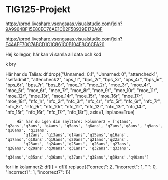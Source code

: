 # TIG125-Projekt

https://prod.liveshare.vsengsaas.visualstudio.com/join?9A9964BF15E80EC76AE1C02F58939E172A8F

https://prod.liveshare.vsengsaas.visualstudio.com/join?E44AFF70C7ABCD1C1C861C0B104E8C6CFA26 

Hej kollegor, här kan vi samla all data och kod

k bry

Här har du Talisa: 
df.drop(["Unnamed: 0.1", "Unnamed: 0", "attencheck1", "selfadmit", "attencheck2",
         "bps_1r", "bps_2r", "bps_3r", "bps_4r", "bps_5r", "bps_6r", "bps_7r", "bps_8r",
         "moe_1r", "moe_2r", "moe_3r", "moe_4r", "moe_5r", "moe_6r", "moe_7r", 
         "moe_8r", "moe_9r", "moe_10r", "moe_11r", "moe_12r", "moe_13r", "moe_14r",
         "moe_15r", "moe_16r", "moe_17r", "moe_18r", "nfc_1r", "nfc_2r", "nfc_3r",
         "nfc_4r", "nfc_5r", "nfc_6r", "nfc_7r", "nfc_8r", "nfc_9r", "nfc_10r",
         "nfc_11r", "nfc_12r", "nfc_13r", "nfc_14r", "nfc_15r", "nfc_16r",
         "nfc_17r", "nfc_18r"], axis=1, inplace=True)

         Här har du igen din snyltare: kolumner2 = ['q1ans', 'q2ans','q3ans', 'q4ans', 'q5ans', 'q6ans', 'q7ans','q8ans', 'q9ans', 'q10ans', 'q11ans',
            'q12ans', 'q13ans','q14ans','q15ans','q16ans', 'q17ans','q18ans','q19ans','q20ans','q21ans','q22ans',
            'q23ans', 'q24ans','q25ans', 'q26ans','q27ans', 'q28ans','q29ans','q30ans','q31ans', 'q32ans','q33ans',
            'q34ans','q35ans','q36ans','q37ans','q38ans','q39ans','q40ans']
for i in kolumner2:
    df[i] = df[i].replace({"correct": 2, "incorrect": 1, " ": 0, "incorrect1": 1, "incorrect7": 1})
